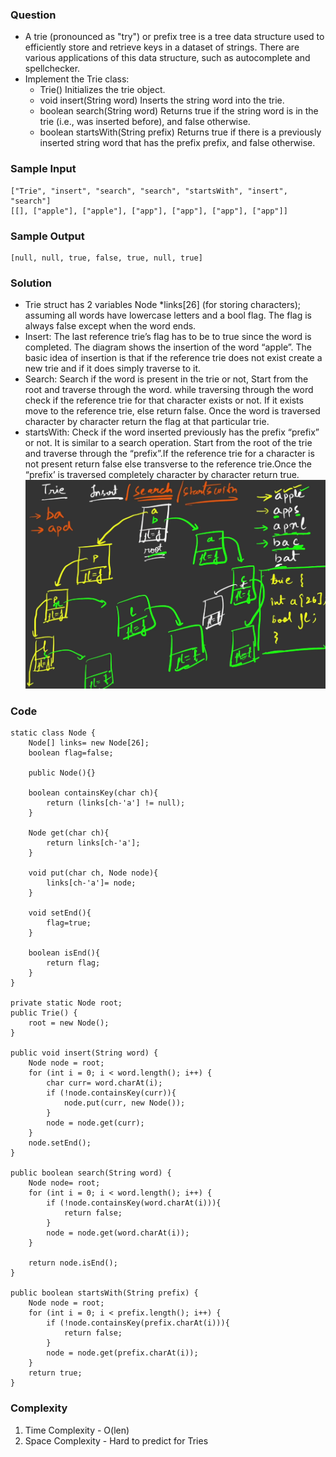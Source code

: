 ### Question
- A trie (pronounced as "try") or prefix tree is a tree data structure used to efficiently store and retrieve keys in a dataset of strings. There are various applications of this data structure, such as autocomplete and spellchecker. 
- Implement the Trie class:
  - Trie() Initializes the trie object. 
  - void insert(String word) Inserts the string word into the trie. 
  - boolean search(String word) Returns true if the string word is in the trie (i.e., was inserted before), and false otherwise. 
  - boolean startsWith(String prefix) Returns true if there is a previously inserted string word that has the prefix prefix, and false otherwise.

### Sample Input
    ["Trie", "insert", "search", "search", "startsWith", "insert", "search"]
    [[], ["apple"], ["apple"], ["app"], ["app"], ["app"], ["app"]]

### Sample Output
    [null, null, true, false, true, null, true]

### Solution
- Trie struct has 2 variables Node *links[26] (for storing characters); assuming all words have lowercase letters and a bool flag. The flag is always false except when the word ends.
- Insert: The last reference trie’s flag has to be to true since the word is completed. The diagram shows the insertion of the word “apple”. The basic idea of insertion is that if the reference trie does not exist create a new trie and if it does simply traverse to it. 
- Search: Search if the word is present in the trie or not, Start from the root and traverse through the word. while traversing through the word check if the reference trie for that character exists or not. If it exists move to the reference trie, else return false. Once the word is traversed character by character return the flag at that particular trie. 
- startsWith: Check if the word inserted previously has the prefix “prefix” or not. It is similar to a search operation. Start from the root of the trie and traverse through the “prefix”.If the reference trie for a character is not present return false else transverse to the reference trie.Once the “prefix’ is traversed completely character by character return true.
![img.png](img.png)

### Code
    static class Node {
        Node[] links= new Node[26];
        boolean flag=false;

        public Node(){}

        boolean containsKey(char ch){
            return (links[ch-'a'] != null);
        }

        Node get(char ch){
            return links[ch-'a'];
        }

        void put(char ch, Node node){
            links[ch-'a']= node;
        }

        void setEnd(){
            flag=true;
        }

        boolean isEnd(){
            return flag;
        }
    }

    private static Node root;
    public Trie() {
        root = new Node();
    }

    public void insert(String word) {
        Node node = root;
        for (int i = 0; i < word.length(); i++) {
            char curr= word.charAt(i);
            if (!node.containsKey(curr)){
                node.put(curr, new Node());
            }
            node = node.get(curr);
        }
        node.setEnd();
    }

    public boolean search(String word) {
        Node node= root;
        for (int i = 0; i < word.length(); i++) {
            if (!node.containsKey(word.charAt(i))){
                return false;
            }
            node = node.get(word.charAt(i));
        }

        return node.isEnd();
    }

    public boolean startsWith(String prefix) {
        Node node = root;
        for (int i = 0; i < prefix.length(); i++) {
            if (!node.containsKey(prefix.charAt(i))){
                return false;
            }
            node = node.get(prefix.charAt(i));
        }
        return true;
    }

### Complexity
1. Time Complexity - O(len)
2. Space Complexity - Hard to predict for Tries